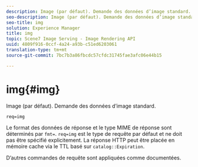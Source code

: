 ```yaml
---
description: Image (par défaut). Demande des données d’image standard.
seo-description: Image (par défaut). Demande des données d’image standard.
seo-title: img
solution: Experience Manager
title: img
topic: Scene7 Image Serving - Image Rendering API
uuid: 4809f916-0ccf-4a24-a93b-c51ed6203061
translation-type: tm+mt
source-git-commit: 7bc7b3a86fbcdc57cfdc31745fae3afc06e44b15

---
```



# img{#img}

Image (par défaut). Demande des données d’image standard.

`req=img`

Le format des données de réponse et le type MIME de réponse sont déterminés par `fmt=`. `req=img` est le type de requête par défaut et ne doit pas être spécifié explicitement. La réponse HTTP peut être placée en mémoire cache via le TTL basé sur `catalog::Expiration`.

D’autres commandes de requête sont appliquées comme documentées.
